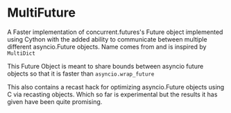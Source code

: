 # MultiFuture

A Faster implementation of concurrent.futures's Future object implemented using Cython with the added ability 
to communicate between multiple different asyncio.Future objects. Name comes from and is inspired by `MultiDict`

This Future Object is meant to share bounds between asyncio future objects so that it is faster than `asyncio.wrap_future`

This also contains a recast hack for optimizing asyncio.Future objects using C via recasting objects. 
Which so far is experimental but the results it has given have been quite promising.


